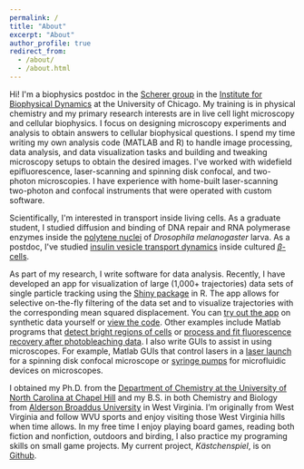 ```yaml
---
permalink: /
title: "About"
excerpt: "About"
author_profile: true
redirect_from:
  - /about/
  - /about.html
---
```


Hi! I'm a biophysics postdoc in the [Scherer group](http://schererlab-sites.uchicago.edu/) in the [Institute for Biophysical Dynamics](http://ibd.uchicago.edu) at the University of Chicago. My training is in physical chemistry and my primary research interests are in live cell light microscopy and cellular biophysics. I focus on designing microscopy experiments and analysis to obtain answers to cellular biophysical questions. I spend my time writing my own analysis code (MATLAB and R) to handle image processing, data analysis, and data visualization tasks and building and tweaking microscopy setups to obtain the desired images. I've worked with widefield epifluorescence, laser-scanning and spinning disk confocal, and two-photon microscopies. I have experience with home-built laser-scanning two-photon and confocal instruments that were operated with custom software.      

Scientifically, I'm interested in transport inside living cells. As a graduate student, I studied diffusion and binding of DNA repair and RNA polymerase enzymes inside the [polytene nuclei](https://en.wikipedia.org/wiki/Polytene_chromosome) of *Drosophila melanogaster* larva. As a postdoc, I've studied [insulin vesicle transport dynamics](http://schererlab-sites.uchicago.edu/page/cellular-biophysics) inside cultured [$\beta$-cells](https://en.wikipedia.org/wiki/Beta_cell).  

As part of my research, I write software for data analysis. Recently, I have developed an app for visualization of large (1,000+ trajectories) data sets of single particle tracking using the [Shiny package](https://shiny.rstudio.com/) in R. The app allows for selective on-the-fly filtering of the data set and to visualize trajectories with the corresponding mean squared displacement. You can [try out the app](https://mdaddysman.shinyapps.io/trajectory_analysis/) on synthetic data yourself or [view the code](https://github.com/mdaddysman/Insulin-Tracking/tree/master/MSDPlotting). Other examples include Matlab programs that [detect bright regions of cells](https://github.com/mdaddysman/Cell-Counter) or [process and fit fluorescence recovery after photobleaching data](https://github.com/mdaddysman/point-FRAP). I also write GUIs to assist in using microscopes. For example, Matlab GUIs that control lasers in a [laser launch](https://github.com/mdaddysman/Excelsior-One-GUI) for a spinning disk confocal microscope or [syringe pumps](https://github.com/mdaddysman/Syringe-Pump-GUI) for microfluidic devices on microscopes.  

I obtained my Ph.D. from the [Department of Chemistry at the University of North Carolina at Chapel Hill](http://chem.unc.edu/) and my B.S. in both Chemistry and Biology from [Alderson Broaddus University](http://ab.edu/) in West Virginia. I’m originally from West Virginia and follow WVU sports and enjoy visiting those West Virginia hills when time allows. In my free time I enjoy playing board games, reading both fiction and nonfiction, outdoors and birding, I also practice my programing skills on small game projects. My current project, <i>Kästchenspiel</i>, is on [Github](https://github.com/mdaddysman/Box-Game).   
